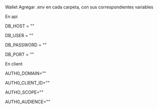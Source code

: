 Wallet
Agregar .env en cada carpeta, con sus correspondientes variables

En api

DB_HOST = ""

DB_USER  = ""

DB_PASSWORD = ""

DB_PORT = ""


En client

AUTH0_DOMAIN=""

AUTH0_CLIENT_ID=""

AUTHO_SCOPE=""

AUTH0_AUDIENCE=""
